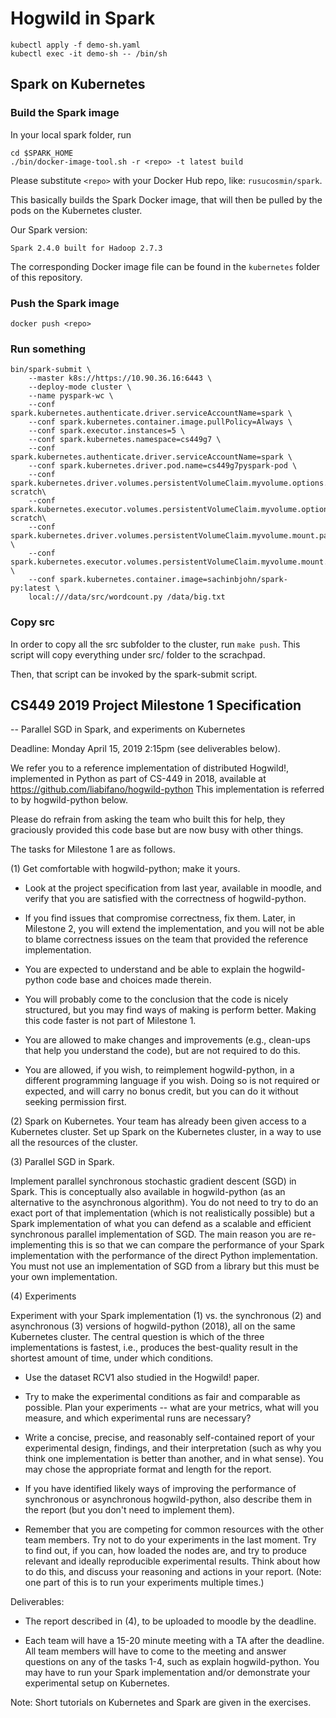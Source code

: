 # Hogwild in Spark

```
kubectl apply -f demo-sh.yaml
kubectl exec -it demo-sh -- /bin/sh
```

## Spark on Kubernetes

### Build the Spark image

In your local spark folder, run
```
cd $SPARK_HOME
./bin/docker-image-tool.sh -r <repo> -t latest build
```

Please substitute `<repo>` with your Docker Hub repo, like: `rusucosmin/spark`.

This basically builds the Spark Docker image, that will
then be pulled by the pods on the Kubernetes cluster.

Our Spark version:
```
Spark 2.4.0 built for Hadoop 2.7.3
```

The corresponding Docker image file can be found
in the `kubernetes` folder of this repository.

### Push the Spark image

```
docker push <repo>
```

### Run something

```
bin/spark-submit \
    --master k8s://https://10.90.36.16:6443 \
    --deploy-mode cluster \
    --name pyspark-wc \
    --conf spark.kubernetes.authenticate.driver.serviceAccountName=spark \
    --conf spark.kubernetes.container.image.pullPolicy=Always \
    --conf spark.executor.instances=5 \
    --conf spark.kubernetes.namespace=cs449g7 \
    --conf spark.kubernetes.authenticate.driver.serviceAccountName=spark \
    --conf spark.kubernetes.driver.pod.name=cs449g7pyspark-pod \
    --conf spark.kubernetes.driver.volumes.persistentVolumeClaim.myvolume.options.claimName=cs449g7-scratch\
    --conf spark.kubernetes.executor.volumes.persistentVolumeClaim.myvolume.options.claimName=cs449g7-scratch\
    --conf spark.kubernetes.driver.volumes.persistentVolumeClaim.myvolume.mount.path=/data \
    --conf spark.kubernetes.executor.volumes.persistentVolumeClaim.myvolume.mount.path=/data \
    --conf spark.kubernetes.container.image=sachinbjohn/spark-py:latest \
    local:///data/src/wordcount.py /data/big.txt
```

### Copy src

In order to copy all the src subfolder to the cluster, run
`make push`. This script will copy everything under src/ folder to the scrachpad.

Then, that script can be invoked by the spark-submit script.

## CS449 2019 Project Milestone 1 Specification
-- Parallel SGD in Spark, and experiments on Kubernetes


Deadline: Monday April 15, 2019 2:15pm (see deliverables below).


We refer you to a reference implementation of distributed Hogwild!,
implemented in Python as part of CS-449 in 2018, available at
https://github.com/liabifano/hogwild-python
This implementation is referred to by hogwild-python below.

Please do refrain from asking the team who built this for help, they
graciously provided this code base but are now busy with other things.



The tasks for Milestone 1 are as follows.

(1) Get comfortable with hogwild-python; make it yours.

* Look at the project specification from last year, available in moodle,
and verify that you are satisfied with the correctness of hogwild-python.

* If you find issues that compromise correctness, fix them. Later, in Milestone 2, you will extend the implementation, and you will not be able to blame correctness issues on the team that provided the reference implementation.

* You are expected to understand and be able to explain the hogwild-python
code base and choices made therein.

* You will probably come to the conclusion that the code is nicely structured,
but you may find ways of making is perform better. Making this code faster
is not part of Milestone 1.

* You are allowed to make changes and improvements (e.g., clean-ups that help you understand the code), but are not required to do this.

* You are allowed, if you wish, to reimplement hogwild-python, in a different
programming language if you wish. Doing so is not required or expected, and will
carry no bonus credit, but you can do it without seeking permission first.


(2) Spark on Kubernetes.
Your team has already been given access to a
Kubernetes cluster. Set up Spark on the Kubernetes cluster, in a way to use all
the resources of the cluster.


(3) Parallel SGD in Spark.

Implement parallel synchronous stochastic gradient descent (SGD) in Spark.
This is conceptually also available in hogwild-python
(as an alternative to the asynchronous algorithm). You do not need to try to
do an exact port of that implementation (which is not realistically possible)
but a Spark implementation of what you can defend as a scalable and efficient synchronous parallel implementation of SGD.
The main reason you are
re-implementing this is so that we can compare the performance of your Spark
implementation with the performance of the direct Python implementation.
You must not use an implementation of SGD from a library but this must be your own implementation.


(4) Experiments

Experiment with your Spark implementation (1) vs. the synchronous (2) and
asynchronous (3) versions of hogwild-python (2018), all on the same Kubernetes
cluster. The central question is which of the three implementations is fastest,
i.e., produces the best-quality result
in the shortest amount of time, under which conditions.

* Use the dataset RCV1 also studied in the Hogwild! paper.

* Try to make the experimental conditions as fair and comparable as possible. Plan your experiments -- what are your metrics, what will you measure, and
which experimental runs are necessary?

* Write a concise, precise, and reasonably self-contained
report of your experimental design, findings, and their interpretation (such as why you think one implementation is better than another, and in what sense).
You may chose the appropriate format and length for the report.

* If you have identified likely ways of improving the performance of synchronous
or asynchronous hogwild-python, also describe them in the report (but you
don't need to implement them).

* Remember that you are competing for common resources with the other team members. Try not to do your experiments in the last moment. Try to find out, if you can, how loaded the nodes are, and try to produce relevant and ideally reproducible experimental results. Think about how to do this, and discuss your reasoning and actions in your report. (Note: one part of this is to run your experiments
multiple times.)


Deliverables:
* The report described in (4), to be uploaded to moodle by the deadline.

* Each team will have a 15-20 minute meeting with a TA after the deadline.
All team members will have to come to the meeting and answer questions on any
of the tasks 1-4, such as explain hogwild-python. You may have to run your Spark implementation and/or demonstrate your experimental setup on Kubernetes.


Note: Short tutorials on Kubernetes and Spark are given in the exercises.


